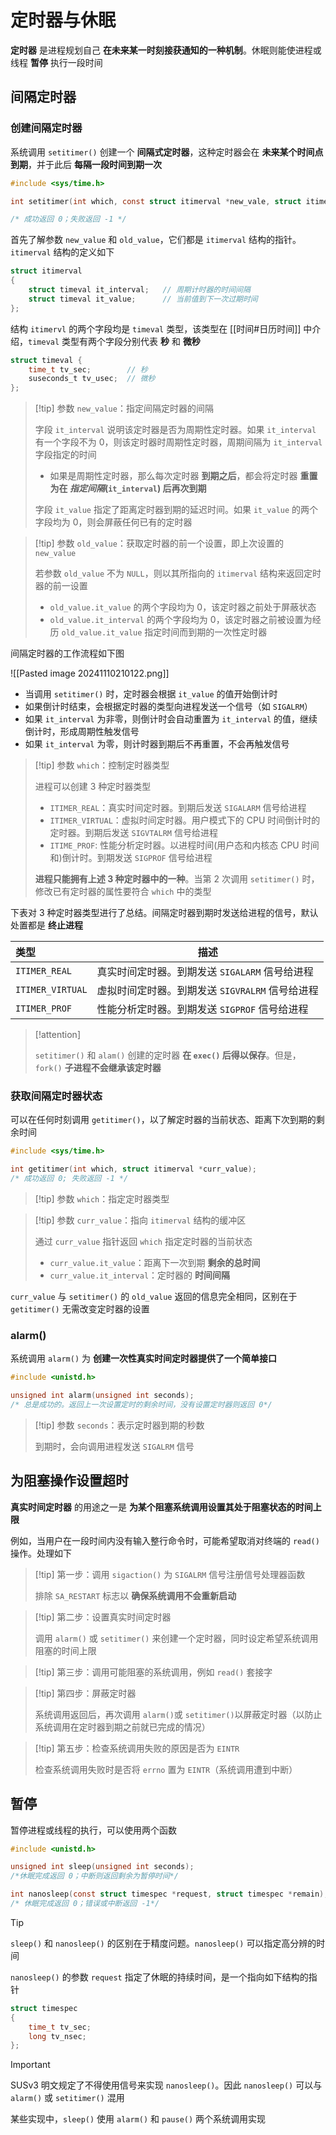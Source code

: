 # 定时器与休眠

**定时器** 是进程规划自己 **在未来某一时刻接获通知的一种机制**。休眠则能使进程或线程 **暂停** 执行一段时间

## 间隔定时器

### 创建间隔定时器

系统调用 `setitimer()` 创建一个 **间隔式定时器**，这种定时器会在 **未来某个时间点到期**，并于此后 **每隔一段时间到期一次**

```c
#include <sys/time.h>

int setitimer(int which, const struct itimerval *new_vale, struct itimerval *old_value);

/* 成功返回 0；失败返回 -1 */
```

首先了解参数 `new_value` 和 `old_value`，它们都是 `itimerval` 结构的指针。`itimerval` 结构的定义如下

```c
struct itimerval
{
	struct timeval it_interval;   // 周期计时器的时间间隔
	struct timeval it_value;      // 当前值到下一次过期时间
};
```

结构 `itimervl` 的两个字段均是 `timeval` 类型，该类型在 [[时间#日历时间]] 中介绍，`timeval` 类型有两个字段分别代表 **秒** 和 **微秒**

```c
struct timeval {
	time_t tv_sec;        // 秒
	suseconds_t tv_usec;  // 微秒
};
```

> [!tip] 参数 `new_value`：指定间隔定时器的间隔
> 
> 字段 `it_interval` 说明该定时器是否为周期性定时器。如果 `it_interval` 有一个字段不为 $0$，则该定时器时周期性定时器，周期间隔为 `it_interval` 字段指定的时间
> 
> + 如果是周期性定时器，那么每次定时器 **到期之后**，都会将定时器 **重置为在 _指定间隔_(`it_interval`) 后再次到期**
> 
> 字段 `it_value` 指定了距离定时器到期的延迟时间。如果 `it_value` 的两个字段均为 $0$，则会屏蔽任何已有的定时器
> 
> 

> [!tip] 参数 `old_value`：获取定时器的前一个设置，即上次设置的 `new_value`
> 
> 若参数 `old_value` 不为 `NULL`，则以其所指向的 `itimerval` 结构来返回定时器的前一设置
> 
> + `old_value.it_value` 的两个字段均为 $0$，该定时器之前处于屏蔽状态
> + `old_value.it_interval` 的两个字段均为 $0$，该定时器之前被设置为经历 `old_value.it_value` 指定时间而到期的一次性定时器
> 
> 

间隔定时器的工作流程如下图

![[Pasted image 20241110210122.png]]

+ 当调用 `setitimer()` 时，定时器会根据 `it_value` 的值开始倒计时
+ 如果倒计时结束，会根据定时器的类型向进程发送一个信号（如 `SIGALRM`）
+ 如果 `it_interval` 为非零，则倒计时会自动重置为 `it_interval` 的值，继续倒计时，形成周期性触发信号
+ 如果 `it_interval` 为零，则计时器到期后不再重置，不会再触发信号


> [!tip] 参数 `which`：控制定时器类型
> 
> 进程可以创建 $3$ 种定时器类型
> + `ITIMER_REAL`：真实时间定时器。到期后发送 `SIGALARM` 信号给进程
> + `ITIMER_VIRTUAL`：虚拟时间定时器。用户模式下的 CPU 时间倒计时的定时器。到期后发送 `SIGVTALRM` 信号给进程
> + `ITIME_PROF`: 性能分析定时器。以进程时间(用户态和内核态 CPU 时间和)倒计时。到期发送 `SIGPROF` 信号给进程
> 
> **进程只能拥有上述 $3$ 种定时器中的一种**。当第 $2$ 次调用 `setitimer()` 时，修改已有定时器的属性要符合 `which` 中的类型
> 

下表对 $3$ 种定时器类型进行了总结。间隔定时器到期时发送给进程的信号，默认处置都是 **终止进程**

| 类型               | 描述                             |
| :--------------- | ------------------------------ |
| `ITIMER_REAL`    | 真实时间定时器。到期发送 `SIGALARM` 信号给进程  |
| `ITIMER_VIRTUAL` | 虚拟时间定时器。到期发送 `SIGVRALRM` 信号给进程 |
| `ITIMER_PROF`    | 性能分析定时器。到期发送 `SIGPROF` 信号给进程   |

> [!attention] 
> 
> `setitimer()` 和 `alam()` 创建的定时器 **在 `exec()` 后得以保存**。但是，`fork()` **子进程不会继承该定时器**
> 

### 获取间隔定时器状态

可以在任何时刻调用 `getitimer()`，以了解定时器的当前状态、距离下次到期的剩余时间

```c
#include <sys/time.h>

int getitimer(int which, struct itimerval *curr_value);
/* 成功返回 0; 失败返回 -1 */
```

> [!tip] 参数 `which`：指定定时器类型
> 

> [!tip] 参数 `curr_value`：指向 `itimerval` 结构的缓冲区
> 
> 通过 `curr_value` 指针返回 `which` 指定定时器的当前状态
> + `curr_value.it_value`：距离下一次到期 **剩余的总时间**
> + `curr_value.it_interval`：定时器的 **时间间隔**
> 

`curr_value` 与 `setitimer()` 的 `old_value` 返回的信息完全相同，区别在于 `getitimer()` 无需改变定时器的设置

### alarm() 

系统调用 `alarm()` 为 **创建一次性真实时间定时器提供了一个简单接口**

```c
#include <unistd.h>

unsigned int alarm(unsigned int seconds);
/* 总是成功的。返回上一次设置定时的剩余时间，没有设置定时器则返回 0*/
```

> [!tip] 参数 `seconds`：表示定时器到期的秒数
> 
> 到期时，会向调用进程发送 `SIGALRM` 信号
> 

## 为阻塞操作设置超时

**真实时间定时器** 的用途之一是 **为某个阻塞系统调用设置其处于阻塞状态的时间上限**

例如，当用户在一段时间内没有输入整行命令时，可能希望取消对终端的 `read()` 操作。处理如下

> [!tip] 第一步：调用 `sigaction()` 为 `SIGALRM` 信号注册信号处理器函数
> 
> 排除 `SA_RESTART` 标志以 **确保系统调用不会重新启动**
> 

> [!tip] 第二步：设置真实时间定时器
> 
> 调用 `alarm()` 或 `setitimer()` 来创建一个定时器，同时设定希望系统调用阻塞的时间上限
> 

> [!tip] 第三步：调用可能阻塞的系统调用，例如 `read()` 套接字
>

> [!tip] 第四步：屏蔽定时器
> 
> 系统调用返回后，再次调用 `alarm()`或 `setitimer()`以屏蔽定时器（以防止系统调用在定时器到期之前就已完成的情况）

> [!tip] 第五步：检查系统调用失败的原因是否为 `EINTR`
> 
> 检查系统调用失败时是否将 `errno` 置为 `EINTR`（系统调用遭到中断）
> 

## 暂停

暂停进程或线程的执行，可以使用两个函数

```c
#include <unistd.h>

unsigned int sleep(unsigned int seconds);
/*休眠完成返回 0；中断则返回剩余为暂停时间*/

int nanosleep(const struct timespec *request, struct timespec *remain);
/* 休眠完成返回 0；错误或中断返回 -1*/
```

> [!tip] 
> 
> `sleep()` 和 `nanosleep()` 的区别在于精度问题。`nanosleep()` 可以指定高分辨的时间 
> 

`nanosleep()` 的参数 `request` 指定了休眠的持续时间，是一个指向如下结构的指针

```c
struct timespec
{
	time_t tv_sec;
	long tv_nsec;
};
```

> [!important] 
> 
> SUSv3 明文规定了不得使用信号来实现 `nanosleep()`。因此 `nanosleep()` 可以与 `alarm()` 或 `setitimer()` 混用
> 

某些实现中，`sleep()` 使用 `alarm()` 和 `pause()` 两个系统调用实现
